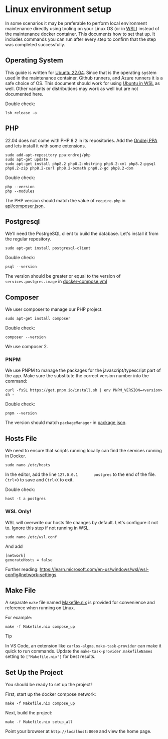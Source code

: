 # Linux environment setup

In some scenarios it may be preferable to perform local environment maintenance directly using tooling on your Linux OS (or in [WSL](https://learn.microsoft.com/en-us/windows/wsl/about)) instead of the maintenance docker container. This documents how to set that up. It includes commands you can run after every step to confirm that the step was completed successfully.

## Operating System

This guide is written for [Ubuntu 22.04](https://releases.ubuntu.com/jammy/). Since that is the operating system used in the maintenance container, Github runners, and Azure runners it is a safe choice of OS. This document should work for using [Ubuntu in WSL](https://canonical-ubuntu-wsl.readthedocs-hosted.com/en/latest/guides/install-ubuntu-wsl2/) as well. Other variants or distributions may work as well but are not documented here.

Double check:

```
lsb_release -a
```

## PHP

22.04 does not come with PHP 8.2 in its repositories. Add the [Ondrej PPA](https://launchpad.net/~ondrej/+archive/ubuntu/php/) and lets install it with some extensions.

```
sudo add-apt-repository ppa:ondrej/php
sudo apt-get update
sudo apt-get install php8.2 php8.2-mbstring php8.2-xml php8.2-pgsql php8.2-zip php8.2-curl php8.2-bcmath php8.2-gd php8.2-dom
```

Double check:

```
php --version
php --modules
```

The PHP version should match the value of `require.php` in [api/composer.json](https://github.com/GCTC-NTGC/gc-digital-talent/blob/main/api/composer.json).

## Postgresql

We'll need the PostrgeSQL client to build the database. Let's install it from the regular repository.

```
sudo apt-get install postgresql-client
```

Double check:

```
psql --version
```

The version should be greater or equal to the version of `services.postgres.image` in [docker-compose.yml](https://github.com/GCTC-NTGC/gc-digital-talent/blob/main/docker-compose.yml)

## Composer

We user composer to manage our PHP project.

```
sudo apt-get install composer
```

Double check:

```
composer --version
```

We use composer 2.

### PNPM

We use PNPM to manage the packages for the javascript/typescript part of the app. Make sure the substitute the correct version number into the command:

```
curl -fsSL https://get.pnpm.io/install.sh | env PNPM_VERSION=<version> sh -
```

Double check:

```
pnpm --version
```

The version should match `packageManager` in [package.json](https://github.com/GCTC-NTGC/gc-digital-talent/blob/main/package.json).

## Hosts File

We need to ensure that scripts running locally can find the services running in Docker.

```
sudo nano /etc/hosts
```

In the editor, add the line `127.0.0.1       postgres` to the end of the file. `Ctrl+O` to save and `Ctrl+X` to exit.

Double check:

```
host -t a postgres
```

### WSL Only!

WSL will overwrite our hosts file changes by default. Let's configure it not to. Ignore this step if not running in WSL.

```
sudo nano /etc/wsl.conf
```

And add

```
[network]
generateHosts = false
```

Further reading: https://learn.microsoft.com/en-us/windows/wsl/wsl-config#network-settings

## Make File

A separate `make` file named [Makefile.nix](https://github.com/GCTC-NTGC/gc-digital-talent/blob/main/Makefile.nix) is provided for convenience and reference when running on Linux.

For example:

```
make -f Makefile.nix compose_up
```

> [!TIP]
> In VS Code, an extension like `carlos-algms.make-task-provider` can make it quick to run commands. Update the `make-task-provider.makefileNames` setting to `["Makefile.nix"]` for best results.

## Set Up the Project

You should be ready to set up the project!

First, start up the docker compose network:

```
make -f Makefile.nix compose_up
```

Next, build the project:

```
make -f Makefile.nix setup_all
```

Point your browser at `http://localhost:8000` and view the home page.
